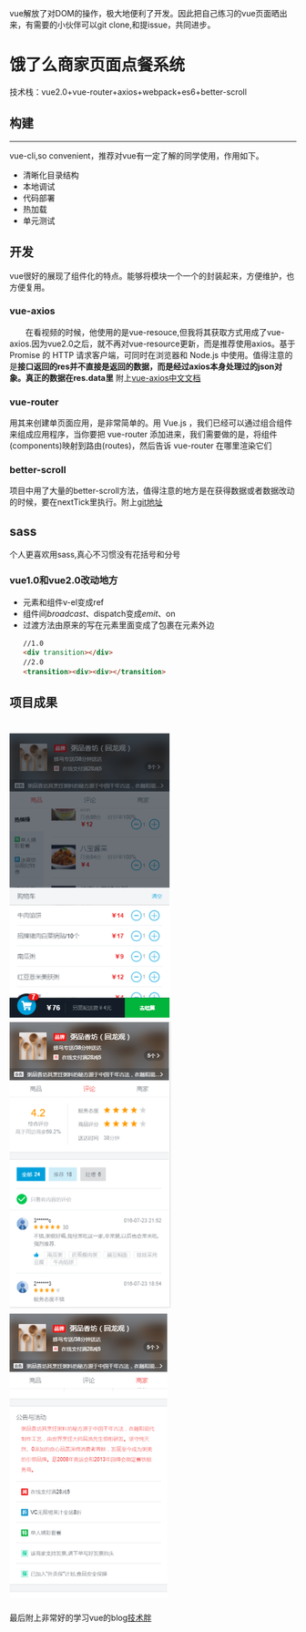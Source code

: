 vue解放了对DOM的操作，极大地便利了开发。因此把自己练习的vue页面晒出来，有需要的小伙伴可以git clone,和提issue，共同进步。
# 饿了么商家页面点餐系统
技术栈：vue2.0+vue-router+axios+webpack+es6+better-scroll
## 构建
---
vue-cli,so convenient，推荐对vue有一定了解的同学使用，作用如下。  
* 清晰化目录结构  
* 本地调试
* 代码部署
* 热加载
* 单元测试
## 开发
  vue很好的展现了组件化的特点。能够将模块一个一个的封装起来，方便维护，也方便复用。
### vue-axios
　　在看视频的时候，他使用的是vue-resouce,但我将其获取方式用成了vue-axios.因为vue2.0之后，就不再对vue-resource更新，而是推荐使用axios。基于 Promise 的 HTTP 请求客户端，可同时在浏览器和 Node.js 中使用。值得注意的是**接口返回的res并不直接是返回的数据，而是经过axios本身处理过的json对象。真正的数据在res.data里**
附上[vue-axios中文文档](https://segmentfault.com/a/1190000008470355?utm_source=tuicool&utm_medium=referral#articleHeader1>)
### vue-router
用其来创建单页面应用，是非常简单的。用 Vue.js ，我们已经可以通过组合组件来组成应用程序，当你要把 vue-router 添加进来，我们需要做的是，将组件(components)映射到路由(routes)，然后告诉 vue-router 在哪里渲染它们
### better-scroll
项目中用了大量的better-scroll方法，值得注意的地方是在获得数据或者数据改动的时候，要在nextTick里执行。附上[git地址](https://github.com/ustbhuangyi/better-scroll)
## sass
个人更喜欢用sass,真心不习惯没有花括号和分号
### vue1.0和vue2.0改动地方
   * 元素和组件v-el变成ref
   * 组件间$broadcast、$dispatch变成$emit、$on
   * 过渡方法由原来的写在元素里面变成了包裹在元素外边
       ```html 
       //1.0
       <div transition></div>
       //2.0
       <transition><div><div></transition>
       ```
## 项目成果

![goods](https://github.com/brightMoonMoon/Vue2.0_Sell_ElemePage/raw/master/static/sell-finish-img/goods.png)
![ratings](https://github.com/brightMoonMoon/Vue2.0_Sell_ElemePage/raw/master/static/sell-finish-img/ratings.png)
![seller](https://github.com/brightMoonMoon/Vue2.0_Sell_ElemePage/raw/master/static/sell-finish-img/seller.png)
===
最后附上非常好的学习vue的blog[技术胖](http://jspang.com/)
